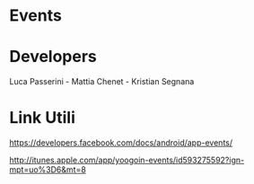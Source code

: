 Events
======

Developers
======

Luca Passerini - 
Mattia Chenet - 
Kristian Segnana


Link Utili
=========

https://developers.facebook.com/docs/android/app-events/

http://itunes.apple.com/app/yoogoin-events/id593275592?ign-mpt=uo%3D6&mt=8
